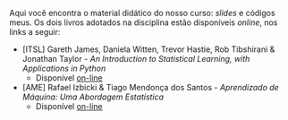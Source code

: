 Aqui você encontra o material didático do nosso curso: *slides* e códigos meus. Os dois livros adotados na disciplina estão disponíveis *online*, nos links a seguir:
- [ITSL] Gareth James, Daniela Witten, Trevor Hastie, Rob Tibshirani & Jonathan Taylor - *An Introduction to Statistical Learning, with Applications in Python*
  * Disponível [on-line](https://www.statlearning.com/)
- [AME] Rafael Izbicki & Tiago Mendonça dos Santos - *Aprendizado de Máquina: Uma Abordagem Estatística*
  * Disponível [on-line](https://rafaelizbicki.com/ame/)
